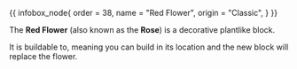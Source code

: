 {{ infobox_node{
	order = 38,
	name = "Red Flower",
	origin = "Classic",
} }}

The **Red Flower** (also known as the **Rose**) is a decorative plantlike block.

It is buildable to, meaning you can build in its location and the new block will replace the flower.
